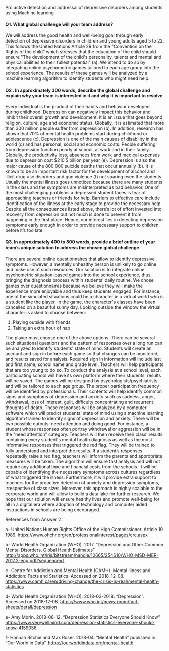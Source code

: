 Pro active detection and addressal of depressive disorders among students using Machine learning

#### Q1. What global challenge will your team address?

We will address the good health and well-being goal through early detection of depressive disorders in children and young adults aged 5 to 22.
This follows the United Nations Article 29 from the "Convention on the Rights of the child” which stresses that the education of the child should
ensure "The development of the child's personality, talents and mental and physical abilities to their fullest potential” (a). We intend to do so by
integrating online psychometric games tailored to each age group into the school experience. The results of these games will be analyzed by a machine
learning algorithm to identify students who might need help.

#### Q2 . In approximately 300 words, describe the global challenge and explain why your team is interested in it and why it is important to resolve

Every individual is the product of their habits and behavior developed during childhood.
Depression can negatively impact this behavior and inhibit their overall growth and development.
It is an issue that goes beyond religion, culture, age and economic status. Globally, it is estimated that more than
300 million people suffer from depression (b). In addition, research has shown that 70% of mental health problems start during childhood
or adolescence (c). Depression is one of the main causes of disability in the world (d) and has personal, social and economic costs.
People suffering from depression function poorly at school, at work and in their family. Globally, the productivity loss, absences from work
and medical expenses due to depression cost $210.5 billion per year (e). Depression is also the major cause of the 800 000 suicide deaths that occur annually (b).
It is known to be an important risk factor for the development of alcohol and illicit drug use disorders and gun violence (f) not sparing even the students.
Usually the mental illness goes unnoticed because there are many students in the class and the symptoms are misinterpreted as bad behavior. One of the most challenging problems
a depressed student faces is fear of approaching teachers or friends for help. Barriers to effective care include identification of the illness at the early
stage to provide the necessary help. Despite all the consequences listed above, there’s lot of effort invested into recovery from depression but not much is
done to prevent it from happening in the first place. Hence, our interest lies in detecting depression symptoms early enough in order to provide necessary
support to children before it’s too late.


#### Q3. In approximately 400 to 800 words, provide a brief outline of your team’s unique solution to address the chosen global challenge

There are several online questionnaires that allow to identify depressive symptoms. However, a mentally unhealthy person is
unlikely to go online and make use of such resources. Our solution is to integrate online psychometric situation-based games into
the school experience, thus bringing the diagnosis process within students' daily routine. We chose games over questionnaires because
we believe they will make the experience more enjoyable and thus keep students engaged. For instance, one of the simulated situations
could be a character in a virtual world who is a student like the player. In the game, the character's classes have been cancelled on a
beautiful sunny day. Looking outside the window the virtual character is asked to choose between:

1. Playing outside with friends
2. Taking an extra hour of nap

The player must choose one of the above options. There can be several such situational questions and the pattern of
responses over a long run can be analyzed to identify students' state of mind. Students will create an account and sign in before
each game so that changes can be monitored, and results saved for analysis. Required sign in information will include last and first name,
school name and grade level. Teachers will help participants that are too young to do so.  To conduct the analysis at a school level,
each participating school will have its own platform where their students' results will be saved. The games will be designed by
psychologists/psychiatrists and will be tailored to each age group. The proper participation frequency will be identified by professionals.
Their contents will help identify common signs and symptoms of depression and anxiety such as sadness, anger, withdrawal, loss of interest,
guilt, difficulty concentrating and recurrent thoughts of death. These responses will be analyzed by a computer software which will predict
students' state of mind using a machine learning algorithm trained to identify signs of depression and anxiety. There will be two possible outputs:
need attention and doing good. For instance, a student whose responses often portray withdrawal or aggression will be in the "need attention" category.
Teachers will then receive their class’ results containing every student's mental health diagnosis as well as the most informative responses
that triggered the red flag. They will be trained to fully understand and interpret the results. If a student’s responses repeatedly raise a red flag,
teachers will inform the parents and appropriate measures will be taken. The algorithm will ensure fast analysis and will not require
any additional time and financial costs from the schools. It will be capable of identifying the necessary symptoms across cultures regardless
of what triggered the illness. Furthermore, it will provide extra support to teachers for the proactive detection of anxiety and depression symptoms,
irrespective of class sizes. Moreover, this approach is highly scalable to the corporate world and will allow to build a data lake for further research.
We hope that our solution will ensure healthy lives and promote well-being for all in a digital era where adoption of technology and computer aided
instructions in schools are being encouraged.

References from Answer 2 :

a-	United Nations Human Rights Office of the High Commissioner. Article 19. 1989. https://www.ohchr.org/en/professionalinterest/pages/crc.aspx

b-	World Health Organization (WHO). 2017. “Depression and Other Common Mental Disorders. Global Health Estimates” http://apps.who.int/iris/bitstream/handle/10665/254610/WHO-MSD-MER-2017.2-eng.pdf?sequence=1

c-	 Centre for Addiction and Mental Health (CAMH). Mental Illness and Addiction: Facts and Statistics. Accessed on 2018-12-08. https://www.camh.ca/en/driving-change/the-crisis-is-real/mental-health-statistics

d-	World Health Organization (WHO). 2018-03-2018. “Depression”.  Accessed on 2018-12-08. https://www.who.int/news-room/fact-sheets/detail/depression

e-	Amy Morin. 2018-08-12. “Depression Statistics Everyone Should Know” https://www.verywellmind.com/depression-statistics-everyone-should-know-4159056

f-	Hannah Ritchie and Max Roser. 2018-04. “Mental Health” published in “Our World in Data”. https://ourworldindata.org/mental-health
